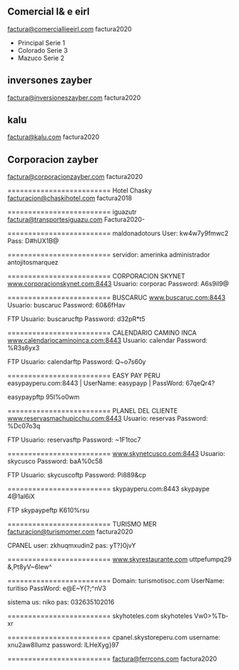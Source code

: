 Comercial l& e eirl
----------------------------------
factura@comerciallieeirl.com
factura2020
* Principal     Serie 1
* Colorado      Serie 3
* Mazuco        Serie 2

inversones zayber
----------------------------------
factura@inversioneszayber.com
factura2020

kalu
----------------------------------
factura@kalu.com
factura2020

Corporacion zayber
----------------------------------
factura@corporacionzayber.com
factura2020

=========================
Hotel Chasky
facturacion@chaskihotel.com
factura2018

=========================
iguazutr
factura@transportesiguazu.com
Factura2020-

=========================
maldonadotours
User: kw4w7y9fmwc2
Pass: D#hUX1B@

=========================
servidor: amerinka
administrador
antojitosmarquez

=========================
CORPORACION SKYNET
www.corporacionskynet.com:8443
Usuario: corporac
Password: A6s9il9@

=========================
BUSCARUC
www.buscaruc.com:8443
Usuario: buscaruc
Password: 60&6fHav

FTP
Usuario: buscarucftp
Password: d32pR*t5

=========================
CALENDARIO CAMINO INCA
www.calendariocaminoinca.com:8443
Usuario: calendar
Password: %R3s6yx3

FTP
Usuario: calendarftp
Password: Q~o7s60y


=========================
EASY PAY PERU
easypayperu.com:8443
| UserName: easypayp
| PassWord: 67qeQr4?

easypaypftp
95I%o0wm


=========================
PLANEL DEL CLIENTE
www.reservasmachupicchu.com:8443
Usuario: reservas
Password: %Dc07o3q

FTP
Usuario: reservasftp
Password: ~1F1toc7


=========================
www.skynetcusco.com:8443
Usuario: skycusco
Password: baA%0c58

FTP
Usuario: skycuscoftp
Password: Pi889&cp

=========================
skypayperu.com:8443
skypaype
4@1al6iX

FTP
skypaypeftp
K610%rsu

=========================
TURISMO MER
facturacion@turismomer.com
factura2020

CPANEL
user: zkhuqmxudin2
pas: yT?}0jvY

=========================
www.skyrestaurante.com
uttpefumpq29
&,Pt8yV~6lew^

=========================
Domain: turismotisoc.com
UserName: turitiso
PassWord: e@E~Y{?;^nV3

sistema
us: niko
pas: 032635102016

=========================
skyhoteles.com
skyhoteles
Vw0>%Tb-xr

=========================
cpanel.skystoreperu.com
username: xnu2aw8llumz
password: lLHeXyg}97


=========================
factura@ferrcons.com
factura2020
